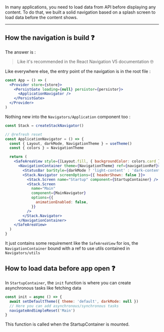 In many applications, you need to load data from API before displaying any content.
To do that, we built a solid navigation based on a splash screen to load data before the content shows.

---

## How the navigation is build ❓
The answer is :

> Like it's recommended in the React Navigation V5 documentation 🤓

Like everywhere else, the entry point of the navigation is in the root file :

```jsx title="src/App.js"
const App = () => (
  <Provider store={store}>
    <PersistGate loading={null} persistor={persistor}>
      <ApplicationNavigator />
    </PersistGate>
  </Provider>
)
```

Nothing new into the `Navigators/Application` component too :

```jsx
const Stack = createStackNavigator()

// @refresh reset
const ApplicationNavigator = () => {
  const { Layout, darkMode, NavigationTheme } = useTheme()
  const { colors } = NavigationTheme

  return (
    <SafeAreaView style={[Layout.fill, { backgroundColor: colors.card }]}>
      <NavigationContainer theme={NavigationTheme} ref={navigationRef}>
        <StatusBar barStyle={darkMode ? 'light-content' : 'dark-content'} />
        <Stack.Navigator screenOptions={{ headerShown: false }}>
          <Stack.Screen name="Startup" component={StartupContainer} />
          <Stack.Screen
            name="Main"
            component={MainNavigator}
            options={{
              animationEnabled: false,
            }}
          />
        </Stack.Navigator>
      </NavigationContainer>
    </SafeAreaView>
  )
}
```
It just contains some requirement like the `SafeAreaView` for ios, 
the `NavigationContainer` bound with a ref to use utils contained in `Navigators/utils` 

## How to load data before app open ❓

In `StartupContainer`, the `init` function is where you can create asynchronous tasks like fetching data 

```javascript
const init = async () => {
  await setDefaultTheme({ theme: 'default', darkMode: null })
  // Here you can add asynchronous/synchronous tasks
  navigateAndSimpleReset('Main')
}
```

This function is called when the StartupContainer is mounted.
